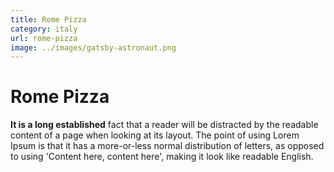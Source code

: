```yaml
---
title: Rome Pizza
category: italy
url: rome-pizza
image: ../images/gatsby-astronaut.png
---
```


# Rome Pizza

**It is a long established** fact that a reader will be distracted by the readable content of a page when looking at its layout. The point of using Lorem Ipsum is that it has a more-or-less normal distribution of letters, as opposed to using 'Content here, content here', making it look like readable English.
